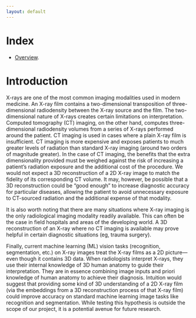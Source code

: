 ```yaml
---
layout: default
---
```


# Index

- [Overview](./overview.html).


# Introduction

X-rays are one of the most common imaging modalities used in modern medicine. An X-ray film contains a two-dimensional transposition of three-dimensional radiodensity between the X-ray source and the film. The two-dimensional nature of X-rays creates certain limitations on interpretation. Computed tomography (CT) imaging, on the other hand, computes three-dimensional radiodensity volumes from a series of X-rays performed around the patient. CT imaging is used in cases where a plain X-ray film is insufficient. CT imaging is more expensive and exposes patients to much greater levels of radiation than standard X-ray imaging (around two orders of magnitude greater). In the case of CT imaging, the benefits that the extra dimensionality provided must be weighed against the risk of increasing a patient’s radiation exposure and the additional cost of the procedure. We would not expect a 3D reconstruction of a 2D X-ray image to match the fidelity of its corresponding CT volume. It may, however, be possible that a 3D reconstruction could be “good enough” to increase diagnostic accuracy for particular diseases, allowing the patient to avoid unnecessary exposure to CT-sourced radiation and the additional expense of that modality.

It is also worth noting that there are many situations where X-ray imaging is the only radiological imaging modality readily available. This can often be the case in field hospitals and areas of the developing world. A 3D reconstruction of an X-ray where no CT imaging is available may prove helpful in certain diagnostic situations (eg, trauma surgery).

Finally, current machine learning (ML) vision tasks (recognition, segmentation, etc.) on X-ray images treat the X-ray films as a 2D picture—even though it contains 3D data. When radiologists interpret X-rays, they use their internal knowledge of 3D human anatomy to guide their interpretation. They are in essence combining image inputs and priori knowledge of human anatomy to achieve their diagnosis. Intuition would suggest that providing some kind of 3D understanding of a 2D X-ray film (via the embeddings from a 3D reconstruction process of that X-ray film) could improve accuracy on standard machine learning image tasks like recognition and segmentation. While testing this hypothesis is outside the scope of our project, it is a potential avenue for future research.





